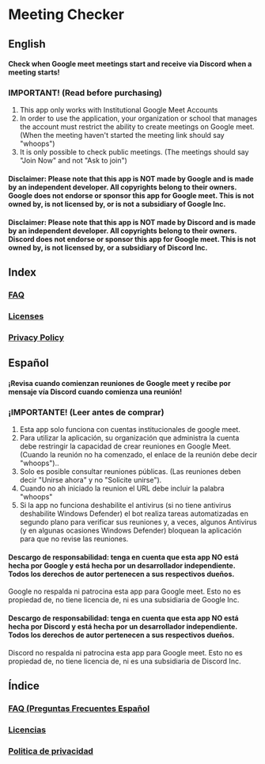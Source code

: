 # Meeting Checker
## English
#### Check when Google meet meetings start and receive via Discord when a meeting starts!

### IMPORTANT! (Read before purchasing)
1. This app only works with Institutional Google Meet Accounts
2. In order to use the application, your organization or school that manages the account must restrict the ability to create meetings on Google meet. (When the meeting haven't started the meeting link should say "whoops")
3. It is only possible to check public meetings. (The meetings should say "Join Now" and not "Ask to join")

#### Disclaimer: Please note that this app is NOT made by Google and is made by an independent developer. All copyrights belong to their owners. Google does not endorse or sponsor this app for Google meet. This is not owned by, is not licensed by, or is not a subsidiary of Google Inc.

#### Disclaimer: Please note that this app is NOT made by Discord and is made by an independent developer. All copyrights belong to their owners. Discord does not endorse or sponsor this app for Google meet. This is not owned by, is not licensed by, or a subsidiary of Discord Inc.

## Index

### [FAQ](https://github.com/AlfredDeveloper/MeetingChecker/blob/main/FAQ/FAQ_EN.md)
### [Licenses](https://github.com/AlfredDeveloper/MeetingChecker/blob/main/Meeting-Checker-Licenses-EN.md)
### [Privacy Policy](https://github.com/AlfredDeveloper/MeetingChecker/blob/main/privacy_policy_EN.md)

## Español
#### ¡Revisa cuando comienzan reuniones de Google meet y recibe por mensaje vía Discord cuando comienza una reunión!

### ¡IMPORTANTE! (Leer antes de comprar)
1. Esta app solo funciona con cuentas institucionales de google meet.
2. Para utilizar la aplicación, su organización que administra la cuenta debe restringir la capacidad de crear reuniones en Google Meet. (Cuando la reunión no ha comenzado, el enlace de la reunión debe decir "whoops")..
3. Solo es posible consultar reuniones públicas. (Las reuniones deben decir "Unirse ahora" y no "Solicite unirse").
4. Cuando no ah iniciado la reunion el URL debe incluir la palabra "whoops"
5. Si la app no funciona deshabilite el antivirus (si no tiene antivirus deshabilite Windows Defender) el bot realiza tareas automatizadas en segundo plano para verificar sus reuniones y, a veces, algunos Antivirus (y en algunas ocasiones Windows Defender) bloquean la aplicación para que no revise las reuniones.

#### Descargo de responsabilidad: tenga en cuenta que esta app NO está hecha por Google y está hecha por un desarrollador independiente. Todos los derechos de autor pertenecen a sus respectivos dueños.
Google no respalda ni patrocina esta app para Google meet. Esto no es propiedad de, no tiene licencia de, ni es una subsidiaria de Google Inc.

#### Descargo de responsabilidad: tenga en cuenta que esta app NO está hecha por Discord y está hecha por un desarrollador independiente. Todos los derechos de autor pertenecen a sus respectivos dueños.
Discord no respalda ni patrocina esta app para Google meet. Esto no es propiedad de, no tiene licencia de, ni es una subsidiaria de Discord Inc.

## Índice

### [FAQ (Preguntas Frecuentes Español](https://github.com/AlfredDeveloper/MeetingChecker/blob/main/FAQ/FAQ_ES.md)
### [Licencias](https://github.com/AlfredDeveloper/MeetingChecker/blob/main/Meeting-Checker-Licenses-ES.md)
### [Politica de privacidad](https://github.com/AlfredDeveloper/MeetingChecker/blob/main/privacy_policy_ES.md)
